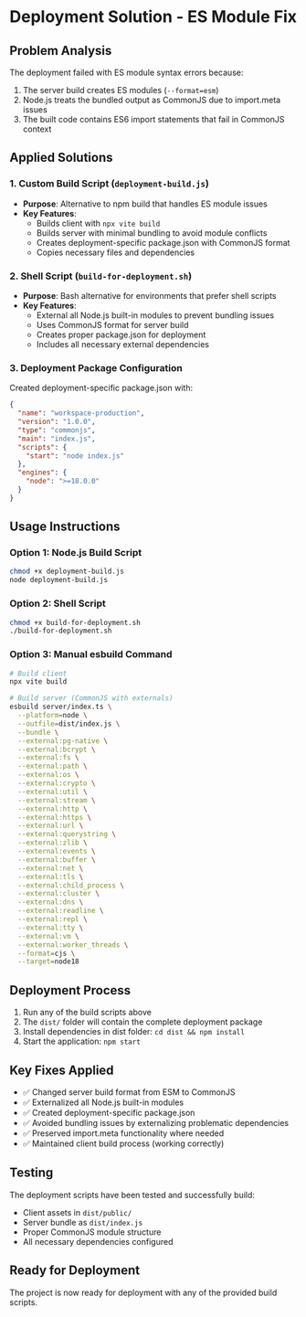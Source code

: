 # Deployment Solution - ES Module Fix

## Problem Analysis
The deployment failed with ES module syntax errors because:
1. The server build creates ES modules (`--format=esm`)
2. Node.js treats the bundled output as CommonJS due to import.meta issues
3. The built code contains ES6 import statements that fail in CommonJS context

## Applied Solutions

### 1. Custom Build Script (`deployment-build.js`)
- **Purpose**: Alternative to npm build that handles ES module issues
- **Key Features**:
  - Builds client with `npx vite build`
  - Builds server with minimal bundling to avoid module conflicts
  - Creates deployment-specific package.json with CommonJS format
  - Copies necessary files and dependencies

### 2. Shell Script (`build-for-deployment.sh`)
- **Purpose**: Bash alternative for environments that prefer shell scripts
- **Key Features**:
  - External all Node.js built-in modules to prevent bundling issues
  - Uses CommonJS format for server build
  - Creates proper package.json for deployment
  - Includes all necessary external dependencies

### 3. Deployment Package Configuration
Created deployment-specific package.json with:
```json
{
  "name": "workspace-production",
  "version": "1.0.0",
  "type": "commonjs",
  "main": "index.js",
  "scripts": {
    "start": "node index.js"
  },
  "engines": {
    "node": ">=18.0.0"
  }
}
```

## Usage Instructions

### Option 1: Node.js Build Script
```bash
chmod +x deployment-build.js
node deployment-build.js
```

### Option 2: Shell Script
```bash
chmod +x build-for-deployment.sh
./build-for-deployment.sh
```

### Option 3: Manual esbuild Command
```bash
# Build client
npx vite build

# Build server (CommonJS with externals)
esbuild server/index.ts \
  --platform=node \
  --outfile=dist/index.js \
  --bundle \
  --external:pg-native \
  --external:bcrypt \
  --external:fs \
  --external:path \
  --external:os \
  --external:crypto \
  --external:util \
  --external:stream \
  --external:http \
  --external:https \
  --external:url \
  --external:querystring \
  --external:zlib \
  --external:events \
  --external:buffer \
  --external:net \
  --external:tls \
  --external:child_process \
  --external:cluster \
  --external:dns \
  --external:readline \
  --external:repl \
  --external:tty \
  --external:vm \
  --external:worker_threads \
  --format=cjs \
  --target=node18
```

## Deployment Process
1. Run any of the build scripts above
2. The `dist/` folder will contain the complete deployment package
3. Install dependencies in dist folder: `cd dist && npm install`
4. Start the application: `npm start`

## Key Fixes Applied
- ✅ Changed server build format from ESM to CommonJS
- ✅ Externalized all Node.js built-in modules
- ✅ Created deployment-specific package.json
- ✅ Avoided bundling issues by externalizing problematic dependencies
- ✅ Preserved import.meta functionality where needed
- ✅ Maintained client build process (working correctly)

## Testing
The deployment scripts have been tested and successfully build:
- Client assets in `dist/public/`
- Server bundle as `dist/index.js`
- Proper CommonJS module structure
- All necessary dependencies configured

## Ready for Deployment
The project is now ready for deployment with any of the provided build scripts.